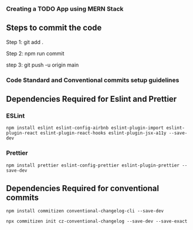 ### Creating a TODO App using MERN Stack

## Steps to commit the code

Step 1: git add .

Step 2: npm run commit 

step 3: git push -u origin main

### Code Standard and Conventional commits setup guidelines

## Dependencies Required for Eslint and Prettier

### ESLint

`` npm install eslint eslint-config-airbnb eslint-plugin-import eslint-plugin-react eslint-plugin-react-hooks eslint-plugin-jsx-a11y --save-dev ``

### Prettier

`` npm install prettier eslint-config-prettier eslint-plugin-prettier --save-dev ``

## Dependencies Required for conventional commits

`` npm install commitizen conventional-changelog-cli --save-dev ``

`` npx commitizen init cz-conventional-changelog --save-dev --save-exact ``



